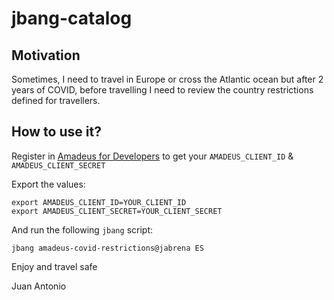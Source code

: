 # jbang-catalog

## Motivation

Sometimes, I need to travel in Europe or cross the Atlantic ocean but 
after 2 years of COVID, before travelling I need to review the country restrictions 
defined for travellers.

## How to use it?

Register in [Amadeus for Developers](https://developers.amadeus.com) to get your `AMADEUS_CLIENT_ID` & `AMADEUS_CLIENT_SECRET`

Export the values:

```
export AMADEUS_CLIENT_ID=YOUR_CLIENT_ID
export AMADEUS_CLIENT_SECRET=YOUR_CLIENT_SECRET
```

And run the following `jbang` script:

```
jbang amadeus-covid-restrictions@jabrena ES
```

Enjoy and travel safe

Juan Antonio
